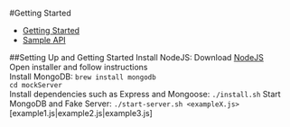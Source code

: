 #Getting Started
* [Getting Started](#Setting-Up-and-Getting-Started "Setting up and getting started")
* [Sample API](API.md "Sample API document")

##Setting Up and Getting Started
Install NodeJS:
Download [NodeJS](http://nodejs.org/download)  
Open installer and follow instructions  
Install MongoDB:
`brew install mongodb`  
`cd mockServer`  
Install dependencies such as Express and Mongoose:
`./install.sh`
Start MongoDB and Fake Server:
`./start-server.sh <exampleX.js>` [example1.js|example2.js|example3.js]

